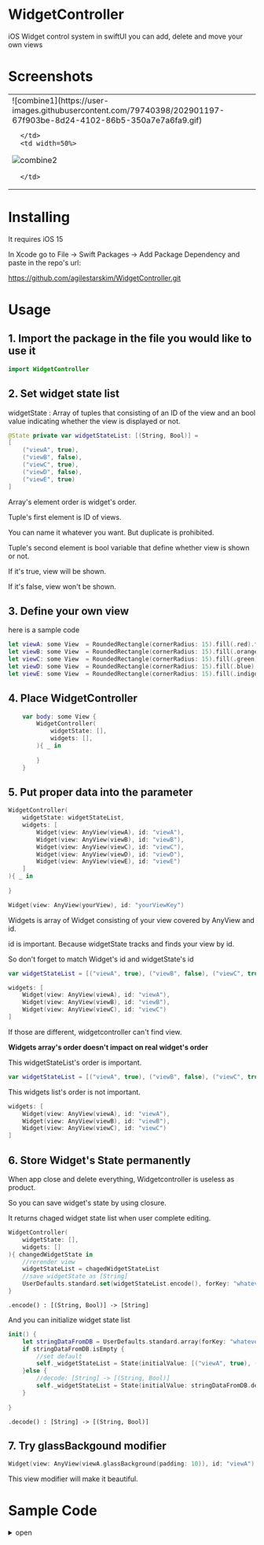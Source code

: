 # WidgetController

iOS Widget control system in swiftUI
you can add, delete and move your own views

# Screenshots

<table width=100%>
   <tr>
      <td width=50%>
![combine1](https://user-images.githubusercontent.com/79740398/202901197-67f903be-8d24-4102-86b5-350a7e7a6fa9.gif)

      </td>
      <td width=50%>
![combine2](https://user-images.githubusercontent.com/79740398/202901210-ea8e8881-97ff-408d-8e9b-e2222731f4d4.gif)

      </td>
   </tr>
</table>

# Installing

It requires iOS 15

In Xcode go to File -> Swift Packages -> Add Package Dependency and paste in the repo's url: 

https://github.com/agilestarskim/WidgetController.git

# Usage

## 1. Import the package in the file you would like to use it

```swift
import WidgetController
```

## 2. Set widget state list 

widgetState : Array of tuples that consisting of an ID of the view and an bool value indicating whether the view is displayed or not. 

```swift
@State private var widgetStateList: [(String, Bool)] = 
[
    ("viewA", true), 
    ("viewB", false), 
    ("viewC", true), 
    ("viewD", false), 
    ("viewE", true)
]
```
Array's element order is widget's order. 

Tuple's first element is ID of views.

You can name it whatever you want. But duplicate is prohibited.

Tuple's second element is bool variable that define whether view is shown or not.

If it's true, view will be shown.

If it's false, view won't be shown.

## 3. Define your own view

here is a sample code

```swift
let viewA: some View  = RoundedRectangle(cornerRadius: 15).fill(.red).frame(height: 100)
let viewB: some View  = RoundedRectangle(cornerRadius: 15).fill(.orange).frame(height: 100)
let viewC: some View  = RoundedRectangle(cornerRadius: 15).fill(.green).frame(height: 100)
let viewD: some View  = RoundedRectangle(cornerRadius: 15).fill(.blue).frame(height: 100)
let viewE: some View  = RoundedRectangle(cornerRadius: 15).fill(.indigo).frame(height: 100)
```

## 4. Place WidgetController

```swift
    var body: some View {
        WidgetController(
            widgetState: [],
            widgets: [],
        ){ _ in
            
        }
    }
```  

## 5. Put proper data into the parameter

```swift
WidgetController(
    widgetState: widgetStateList,
    widgets: [
        Widget(view: AnyView(viewA), id: "viewA"),
        Widget(view: AnyView(viewB), id: "viewB"),
        Widget(view: AnyView(viewC), id: "viewC"),
        Widget(view: AnyView(viewD), id: "viewD"),
        Widget(view: AnyView(viewE), id: "viewE") 
    ]
){ _ in
    
}
```

```swift
Widget(view: AnyView(yourView), id: "yourViewKey")
```
 
Widgets is array of Widget consisting of your view covered by AnyView and id.

id is important. Because widgetState tracks and finds your view by id.

So don't forget to match Widget's id and widgetState's id

```swift
var widgetStateList = [("viewA", true), ("viewB", false), ("viewC", true)]

widgets: [
    Widget(view: AnyView(viewA), id: "viewA"),
    Widget(view: AnyView(viewB), id: "viewB"),
    Widget(view: AnyView(viewC), id: "viewC")
]
```
If those are different, widgetcontroller can't find view.

**Widgets array's order doesn't impact on real widget's order**

This widgetStateList's order is important.
```swift
var widgetStateList = [("viewA", true), ("viewB", false), ("viewC", true)]
```

This widgets list's order is not important.
```swift
widgets: [
    Widget(view: AnyView(viewA), id: "viewA"),
    Widget(view: AnyView(viewB), id: "viewB"),
    Widget(view: AnyView(viewC), id: "viewC")
]
```

## 6. Store Widget's State permanently

When app close and delete everything, Widgetcontroller is useless as product. 

So you can save widget's state by using closure.

It returns chaged widget state list when user complete editing.


```swift
WidgetController(
    widgetState: [],
    widgets: []
){ changedWidgetState in
    //rerender view
    widgetStateList = chagedWidgetStateList
    //save widgetState as [String]
    UserDefaults.standard.set(widgetStateList.encode(), forKey: "whateveryouwant")
}
```

`.encode() : [(String, Bool)] -> [String]`


And you can initialize widget state list  

```swift
init() {
    let stringDataFromDB = UserDefaults.standard.array(forKey: "whateveryouwant") as? [String] ?? []
    if stringDataFromDB.isEmpty {
        //set default
        self._widgetStateList = State(initialValue: [("viewA", true), ("viewB", false), ("viewC", true), ("viewD", false), ("viewE", true)])
    }else {
        //decode: [String] -> [(String, Bool)]
        self._widgetStateList = State(initialValue: stringDataFromDB.decode())
    }
    
}
```
`.decode() : [String] -> [(String, Bool)]`

## 7. Try glassBackgound modifier

```swift
Widget(view: AnyView(viewA.glassBackground(padding: 10)), id: "viewA")
```

This view modifier will make it beautiful.

# Sample Code 

<details>   
<summary>open</summary>

Sample code is uploaded with package

```swift
import SwiftUI
//import WidgetController

struct ContentView: View {
    
    @State private var widgetStateList: [(String, Bool)]
    
    //load widgetStateList from DB
    init() {
        let stringDataFromDB = UserDefaults.standard.array(forKey: "whateveryouwant") as? [String] ?? []
        if stringDataFromDB.isEmpty {
            //set default state
            self._widgetStateList = State(initialValue: [("viewA", true), ("viewB", false), ("viewC", true), ("viewD", false), ("viewE", true)])
        }else {
            //decode: [String] -> [(String, Bool)]
            self._widgetStateList = State(initialValue: stringDataFromDB.decode())
        }
        
    }
    
    //your custom view here
    let viewA: some View  = RoundedRectangle(cornerRadius: 15).fill(.red).frame(height: 100)
    let viewB: some View  = RoundedRectangle(cornerRadius: 15).fill(.orange).frame(height: 100)
    let viewC: some View  = RoundedRectangle(cornerRadius: 15).fill(.green).frame(height: 100)
    let viewD: some View  = RoundedRectangle(cornerRadius: 15).fill(.blue).frame(height: 100)
    let viewE: some View  = RoundedRectangle(cornerRadius: 15).fill(.indigo).frame(height: 100)
    
    
    var body: some View {
        WidgetController(
            widgetState: widgetStateList,
            widgets: [
                Widget(view: AnyView(viewA.glassBackground(padding: 10)), id: "viewA"),
                Widget(view: AnyView(viewB.glassBackground(padding: 10)), id: "viewB"),
                Widget(view: AnyView(viewC), id: "viewC"),
                Widget(view: AnyView(viewD), id: "viewD"),
                Widget(view: AnyView(viewE.glassBackground(padding: 10)), id: "viewE")
            ]
        ){ chagedWidgetStateList in
            //rerender view
            widgetStateList = chagedWidgetStateList
            //save widgetState as [String]
            UserDefaults.standard.set(widgetStateList.encode(), forKey: "whateveryouwant")
        }
        
    }
}

struct ContentView_Previews: PreviewProvider {
    static var previews: some View {
        ContentView()
    }
}

```

</details>
